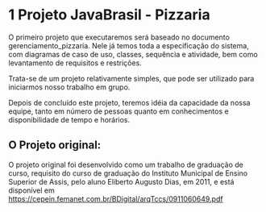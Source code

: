 # 1 Projeto JavaBrasil - Pizzaria
O primeiro projeto que executaremos será baseado no documento gerenciamento_pizzaria. Nele já temos toda a especificação do sistema, com diagramas de caso de uso, classes, sequência e atividade, bem como levantamento de requisitos e restrições. 

Trata-se de um projeto relativamente simples, que pode ser utilizado para iniciarmos nosso trabalho em grupo. 

Depois de concluído este projeto, teremos idéia da capacidade da nossa equipe, tanto em número de pessoas quanto em conhecimentos e disponibilidade de tempo e horários.

## O Projeto original:
O projeto original foi desenvolvido como um trabalho de graduação de curso, requisito do curso de graduação do Instituto Municipal de Ensino Superior de Assis, pelo aluno Eliberto Augusto Dias, em 2011, e está disponível em https://cepein.femanet.com.br/BDigital/arqTccs/0911060649.pdf



